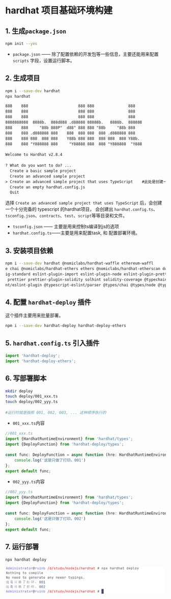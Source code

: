 # hardhat 项目基础环境构建

## 1. 生成`package.json`

```bash
npm init --yes
```

- `package.json` —— 除了配置依赖的开发包等一些信息，主要还能用来配置 `scripts` 字段，设置运行脚本。

## 2. 生成项目

```bash
npm i --save-dev hardhat
npx hardhat
```

```txt
888    888                      888 888               888
888    888                      888 888               888
888    888                      888 888               888
8888888888  8888b.  888d888 .d88888 88888b.   8888b.  888888
888    888     "88b 888P"  d88" 888 888 "88b     "88b 888
888    888 .d888888 888    888  888 888  888 .d888888 888
888    888 888  888 888    Y88b 888 888  888 888  888 Y88b.
888    888 "Y888888 888     "Y88888 888  888 "Y888888  "Y888

Welcome to Hardhat v2.8.4

? What do you want to do? ...
  Create a basic sample project
  Create an advanced sample project
> Create an advanced sample project that uses TypeScript	#此处是创建一个比较完备的项目
  Create an empty hardhat.config.js
  Quit
```

选择 `Create an advanced sample project that uses TypeScript` 后，会创建一个十分完备的 typescript 的hardhat项目， 会创建出 `hardhat.config.ts`、`tsconfig.json`、`contracts`、`test`、`script`等等目录和文件。

- `tsconfig.json` —— 主要是用来控制ts编译到js的选项
- `hardhat.config.ts`——主要是用来配置task, 和 配置部署环境。

## 3. 安装项目依赖

```bash
npm i --save-dev hardhat @nomiclabs/hardhat-waffle ethereum-waffl
e chai @nomiclabs/hardhat-ethers ethers @nomiclabs/hardhat-etherscan dotenv eslint eslint-config-prettier eslint-conf
ig-standard eslint-plugin-import eslint-plugin-node eslint-plugin-prettier eslint-plugin-promise hardhat-gas-reporter
 prettier prettier-plugin-solidity solhint solidity-coverage @typechain/ethers-v5 @typechain/hardhat @typescript-esli
nt/eslint-plugin @typescript-eslint/parser @types/chai @types/node @types/mocha ts-node typechain typescript
```

## 4. 配置 `hardhat-deploy` 插件

这个插件主要用来批量部署。

```bash
npm i --save-dev hardhat-deploy hardhat-deploy-ethers
```

## 5. `hardhat.config.ts` 引入插件

```js
import 'hardhat-deploy';
import 'hardhat-deploy-ethers';
```

## 6. 写部署脚本

```bash
mkdir deploy
touch deploy/001_xxx.ts
touch deploy/002_yyy.ts

#运行时就是按照 001, 002, 003, ... 这种顺序执行的
```

- `001_xxx.ts`内容
```ts
//001_xxx.ts
import {HardhatRuntimeEnvironment} from 'hardhat/types';
import {DeployFunction} from 'hardhat-deploy/types';

const func: DeployFunction = async function (hre: HardhatRuntimeEnvironment) {
    console.log('这是只做了打印。001')
};
export default func;
```

- `002_yyy.ts`内容

```ts
//002_yyy.ts
import {HardhatRuntimeEnvironment} from 'hardhat/types';
import {DeployFunction} from 'hardhat-deploy/types';

const func: DeployFunction = async function (hre: HardhatRuntimeEnvironment) {
    console.log('这是只做了打印。002')
};
export default func;
```

## 7. 运行部署

```bash
npx hardhat deploy
```

![deploy.png](deploy.png)